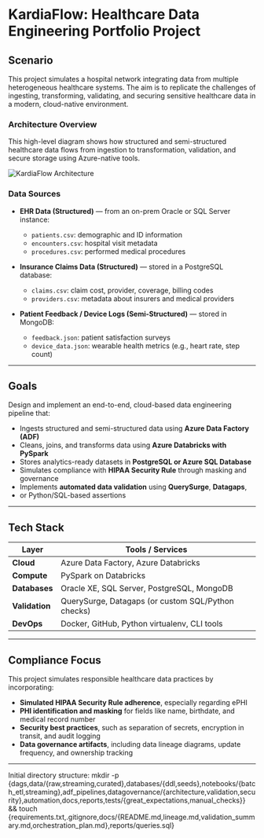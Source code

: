 # KardiaFlow: Healthcare Data Engineering Portfolio Project

## Scenario

This project simulates a hospital network integrating data from multiple
heterogeneous healthcare systems. The aim is to replicate the challenges of 
ingesting, transforming, validating, and securing sensitive healthcare data
in a modern, cloud-native environment.

### Architecture Overview

This high-level diagram shows how structured and semi-structured healthcare data flows from ingestion to transformation, validation, and secure storage using Azure-native tools.

![KardiaFlow Architecture](https://github.com/okv627/KardiaFlow/raw/master/docs/kardiaflow_architecture.png)

### Data Sources

- **EHR Data (Structured)** — from an on-prem Oracle or SQL Server instance:
  - `patients.csv`: demographic and ID information
  - `encounters.csv`: hospital visit metadata
  - `procedures.csv`: performed medical procedures

- **Insurance Claims Data (Structured)** — stored in a PostgreSQL database:
  - `claims.csv`: claim cost, provider, coverage, billing codes
  - `providers.csv`: metadata about insurers and medical providers

- **Patient Feedback / Device Logs (Semi-Structured)** — stored in MongoDB:
  - `feedback.json`: patient satisfaction surveys
  - `device_data.json`: wearable health metrics (e.g., heart rate, step count)

---

## Goals

Design and implement an end-to-end, cloud-based data engineering pipeline that:

- Ingests structured and semi-structured data using **Azure Data Factory (ADF)**
- Cleans, joins, and transforms data using **Azure Databricks with PySpark**
- Stores analytics-ready datasets in **PostgreSQL or Azure SQL Database**
- Simulates compliance with **HIPAA Security Rule** through masking and governance
- Implements **automated data validation** using **QuerySurge**, **Datagaps**,
- or Python/SQL-based assertions

---

## Tech Stack

| Layer        | Tools / Services                                   |
|--------------|----------------------------------------------------|
| **Cloud**    | Azure Data Factory, Azure Databricks               |
| **Compute**  | PySpark on Databricks                              |
| **Databases**| Oracle XE, SQL Server, PostgreSQL, MongoDB         |
| **Validation**| QuerySurge, Datagaps (or custom SQL/Python checks) |
| **DevOps**   | Docker, GitHub, Python virtualenv, CLI tools       |

---

## Compliance Focus

This project simulates responsible healthcare data practices by incorporating:

- **Simulated HIPAA Security Rule adherence**, especially regarding ePHI
- **PHI identification and masking** for fields like name, birthdate, and medical record number
- **Security best practices**, such as separation of secrets, encryption in transit, and audit logging
- **Data governance artifacts**, including data lineage diagrams, update frequency, and ownership tracking

---

Initial directory structure: mkdir -p {dags,data/{raw,streaming,curated},databases/{ddl,seeds},notebooks/{batch_etl,streaming},adf_pipelines,datagovernance/{architecture,validation,security},automation,docs,reports,tests/{great_expectations,manual_checks}} && touch {requirements.txt,.gitignore,docs/{README.md,lineage.md,validation_summary.md,orchestration_plan.md},reports/queries.sql}
